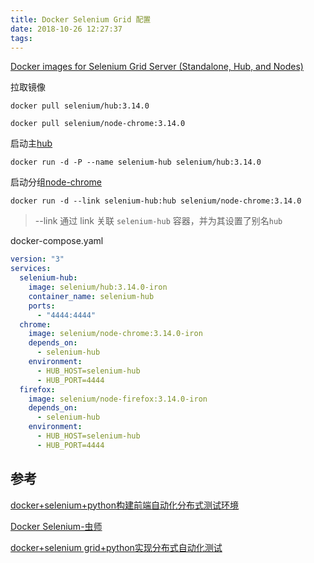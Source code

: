 ```yaml
---
title: Docker Selenium Grid 配置
date: 2018-10-26 12:27:37
tags:
---
```


[Docker images for Selenium Grid Server (Standalone, Hub, and Nodes)](https://github.com/seleniumHQ/docker-selenium)

拉取镜像

```shell
docker pull selenium/hub:3.14.0
```

```shell
docker pull selenium/node-chrome:3.14.0
```

启动主[hub](https://hub.docker.com/r/selenium/hub/tags/)

```shell
docker run -d -P --name selenium-hub selenium/hub:3.14.0
```

启动分组[node-chrome](https://hub.docker.com/r/selenium/node-chrome/tags/)

```shell
docker run -d --link selenium-hub:hub selenium/node-chrome:3.14.0
```

> --link 通过 link 关联 `selenium-hub` 容器，并为其设置了别名`hub`



docker-compose.yaml

```yaml
version: "3"
services:
  selenium-hub:
    image: selenium/hub:3.14.0-iron
    container_name: selenium-hub
    ports:
      - "4444:4444"
  chrome:
    image: selenium/node-chrome:3.14.0-iron
    depends_on:
      - selenium-hub
    environment:
      - HUB_HOST=selenium-hub
      - HUB_PORT=4444
  firefox:
    image: selenium/node-firefox:3.14.0-iron
    depends_on:
      - selenium-hub
    environment:
      - HUB_HOST=selenium-hub
      - HUB_PORT=4444
```



## 参考

[docker+selenium+python构建前端自动化分布式测试环境](https://yeqown.github.io/2018/01/23/docker-selenium-python%E6%9E%84%E5%BB%BA%E5%89%8D%E7%AB%AF%E8%87%AA%E5%8A%A8%E5%8C%96%E5%88%86%E5%B8%83%E5%BC%8F%E6%B5%8B%E8%AF%95%E7%8E%AF%E5%A2%83/)

[Docker Selenium-虫师](https://www.cnblogs.com/fnng/p/8358326.html)

[docker+selenium grid+python实现分布式自动化测试](https://blog.csdn.net/songer_xing/article/details/78626592)

